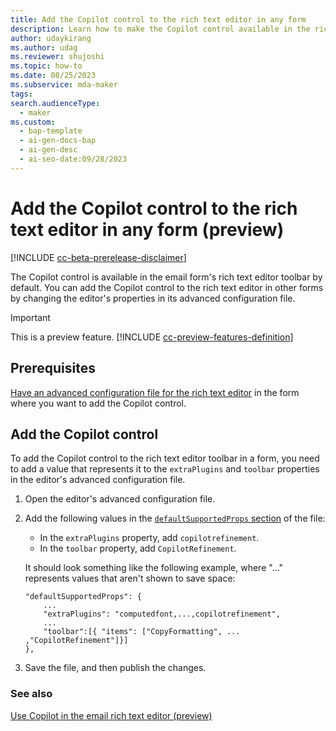 ```yaml
---
title: Add the Copilot control to the rich text editor in any form
description: Learn how to make the Copilot control available in the rich text editor in any form by modifying the editor configuration file.
author: udaykirang
ms.author: udag
ms.reviewer: shujoshi
ms.topic: how-to
ms.date: 08/25/2023
ms.subservice: mda-maker
tags:
search.audienceType:
  - maker
ms.custom:
  - bap-template
  - ai-gen-docs-bap
  - ai-gen-desc
  - ai-seo-date:09/28/2023
---
```


# Add the Copilot control to the rich text editor in any form (preview)

[!INCLUDE [cc-beta-prerelease-disclaimer](../../includes/cc-beta-prerelease-disclaimer.md)]

The Copilot control is available in the email form's rich text editor toolbar by default. You can add the Copilot control to the rich text editor in other forms by changing the editor's properties in its advanced configuration file.

> [!IMPORTANT]
> This is a preview feature. [!INCLUDE [cc-preview-features-definition](../../includes/cc-preview-features-definition.md)]

## Prerequisites

[Have an advanced configuration file for the rich text editor](rich-text-editor-control.mdl#create-and-use-advanced-configuration-for-the-rich-text-editor-control) in the form where you want to add the Copilot control.

## Add the Copilot control

To add the Copilot control to the rich text editor toolbar in a form, you need to add a value that represents it to the `extraPlugins` and `toolbar` properties in the editor's advanced configuration file.

1. Open the editor's advanced configuration file.
1. Add the following values in the [`defaultSupportedProps` section](rich-text-editor-control.md#rich-text-editor-properties) of the file:

    - In the `extraPlugins` property, add `copilotrefinement`.
    - In the `toolbar` property, add `CopilotRefinement`.

    It should look something like the following example, where "&hellip;" represents values that aren't shown to save space:

    ```text
    "defaultSupportedProps": {
        ...
        "extraPlugins": "computedfont,...,copilotrefinement",
        ...
        "toolbar":[{ "items": ["CopyFormatting", ... ,"CopilotRefinement"]}]
    },
    ```

1. Save the file, and then publish the changes.

### See also

[Use Copilot in the email rich text editor (preview)](../model-driven-apps/use-copilot-email-assist.md)
